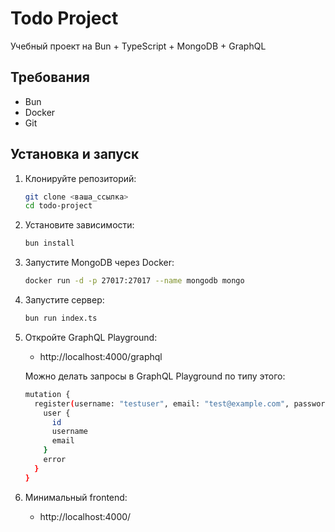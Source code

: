 # Todo Project

Учебный проект на Bun + TypeScript + MongoDB + GraphQL

## Требования

- Bun
- Docker
- Git

## Установка и запуск

1. Клонируйте репозиторий:
   ```sh
   git clone <ваша_ссылка>
   cd todo-project
   ```

2. Установите зависимости:
   ```sh
   bun install
   ```

3. Запустите MongoDB через Docker:
   ```sh
   docker run -d -p 27017:27017 --name mongodb mongo
   ```

4. Запустите сервер:
   ```sh
   bun run index.ts
   ```

5. Откройте GraphQL Playground:
   - http://localhost:4000/graphql

   Можно делать запросы в GraphQL Playground по типу этого:
   ```sh
   mutation {
     register(username: "testuser", email: "test@example.com", password: "password123") {
       user {
         id
         username
         email
       }
       error
     }
   }
   ```

7. Минимальный frontend: 
   - http://localhost:4000/
